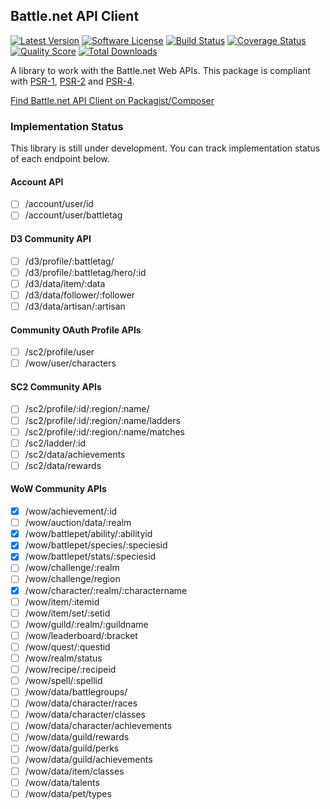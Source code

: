 ## Battle.net API Client

[![Latest Version](https://img.shields.io/github/release/pwnraid/bnet.svg?style=flat-square)](https://github.com/pwnraid/bnet/releases)
[![Software License](https://img.shields.io/badge/license-MIT-brightgreen.svg?style=flat-square)](LICENSE)
[![Build Status](https://img.shields.io/travis/pwnraid/bnet/master.svg?style=flat-square)](https://travis-ci.org/pwnraid/bnet)
[![Coverage Status](https://img.shields.io/scrutinizer/coverage/g/pwnraid/bnet.svg?style=flat-square)](https://scrutinizer-ci.com/g/pwnraid/bnet/code-structure)
[![Quality Score](https://img.shields.io/scrutinizer/g/pwnraid/bnet.svg?style=flat-square)](https://scrutinizer-ci.com/g/pwnraid/bnet)
[![Total Downloads](https://img.shields.io/packagist/dt/pwnraid/bnet.svg?style=flat-square)](https://packagist.org/packages/pwnraid/bnet)

A library to work with the Battle.net Web APIs. This package is compliant with [PSR-1], [PSR-2] and [PSR-4].

[Find Battle.net API Client on Packagist/Composer](https://packagist.org/packages/pwnraid/bnet)

[PSR-1]: https://github.com/php-fig/fig-standards/blob/master/accepted/PSR-1-basic-coding-standard.md
[PSR-2]: https://github.com/php-fig/fig-standards/blob/master/accepted/PSR-2-coding-style-guide.md
[PSR-4]: https://github.com/php-fig/fig-standards/blob/master/accepted/PSR-4-autoloader.md

### Implementation Status

This library is still under development. You can track implementation status of each endpoint below.

#### Account API

- [ ] /account/user/id
- [ ] /account/user/battletag

#### D3 Community API

- [ ] /d3/profile/:battletag/
- [ ] /d3/profile/:battletag/hero/:id
- [ ] /d3/data/item/:data
- [ ] /d3/data/follower/:follower
- [ ] /d3/data/artisan/:artisan

#### Community OAuth Profile APIs

- [ ] /sc2/profile/user
- [ ] /wow/user/characters

#### SC2 Community APIs

- [ ] /sc2/profile/:id/:region/:name/
- [ ] /sc2/profile/:id/:region/:name/ladders
- [ ] /sc2/profile/:id/:region/:name/matches
- [ ] /sc2/ladder/:id
- [ ] /sc2/data/achievements
- [ ] /sc2/data/rewards

#### WoW Community APIs

- [x] /wow/achievement/:id
- [ ] /wow/auction/data/:realm
- [x] /wow/battlepet/ability/:abilityid
- [x] /wow/battlepet/species/:speciesid
- [x] /wow/battlepet/stats/:speciesid
- [ ] /wow/challenge/:realm
- [ ] /wow/challenge/region
- [x] /wow/character/:realm/:charactername
- [ ] /wow/item/:itemid
- [ ] /wow/item/set/:setid
- [ ] /wow/guild/:realm/:guildname
- [ ] /wow/leaderboard/:bracket
- [ ] /wow/quest/:questid
- [ ] /wow/realm/status
- [ ] /wow/recipe/:recipeid
- [ ] /wow/spell/:spellid
- [ ] /wow/data/battlegroups/
- [ ] /wow/data/character/races
- [ ] /wow/data/character/classes
- [ ] /wow/data/character/achievements
- [ ] /wow/data/guild/rewards
- [ ] /wow/data/guild/perks
- [ ] /wow/data/guild/achievements
- [ ] /wow/data/item/classes
- [ ] /wow/data/talents
- [ ] /wow/data/pet/types
